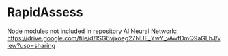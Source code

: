 # RapidAssess
Node modules not included in repository
AI Neural Network: https://drive.google.com/file/d/1SG6vjxoeg27NUE_YwY_vAwfDmQ9aGLhJ/view?usp=sharing
